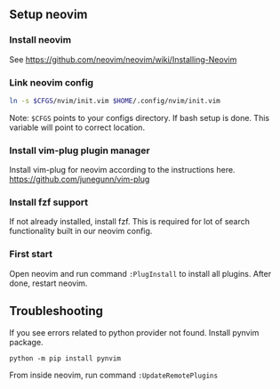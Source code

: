 ## Setup neovim

### Install neovim

See https://github.com/neovim/neovim/wiki/Installing-Neovim

### Link neovim config

```bash
ln -s $CFGS/nvim/init.vim $HOME/.config/nvim/init.vim
```

Note: `$CFGS` points to your configs directory. If bash setup is done.
This variable will point to correct location.

### Install vim-plug plugin manager

Install vim-plug for neovim according to the instructions here.
https://github.com/junegunn/vim-plug

### Install fzf support

If not already installed, install fzf. This is required for lot of search
functionality built in our neovim config.

### First start

Open neovim and run command `:PlugInstall` to install all plugins. After done,
restart neovim.

## Troubleshooting

If you see errors related to python provider not found. Install pynvim package.

```
python -m pip install pynvim
```

From inside neovim, run command `:UpdateRemotePlugins`


